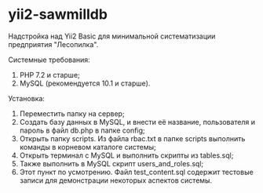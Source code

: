# yii2-sawmilldb
Надстройка над Yii2 Basic для минимальной систематизации предприятия "Лесопилка".

Системные требования:
1)	PHP 7.2 и старше;
2)	MySQL (рекомендуется 10.1 и старше).

Установка:
1)	Переместить папку на сервер;
2)	Создать базу данных в MySQL, и внести её название, пользователя и пароль в файл db.php в папке config;
3)	Открыть папку scripts. Из файла rbac.txt в папке scripts выполнить команды в корневом каталоге системы;
4)	Открыть терминал с MySQL и выполнить скрипты из tables.sql;
5)	Также выполнить в MySQL скрипт users_and_roles.sql;
6)	Этот пункт по усмотрению. Файл test_content.sql содержит тестовые записи для демонстрации некоторых аспектов системы.

